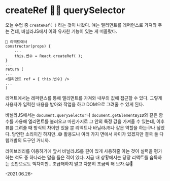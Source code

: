 # createRef 🙌🏻 querySelector 
오늘 수업 중 ```createRef( )``` 라는 것이 나왔다.
얘는 엘리먼트를 레퍼런스로 가져와 주는 건데, 바닐라JS에서 이와 유사한 기능이 있는 게 떠올랐다.
```
🎈 리액트에서
constructor(props) {
	...
	this.변수 = React.createRef( );
}
...
return (
...
<엘리먼트 ref = { this.변수} />
...
)
```
리액트에서는 레퍼런스를 통해 엘리먼트를 가져와 내부의 값에 접근할 수 있다. 그렇게 사용자가 입력한 내용을 받아와 작업을 하고 DOM으로 그려줄 수 있게 된다.

바닐라JS에서는 ```document.querySelector```나 ```document.getElementByID```와 같은 함수를 사용해 엘리먼트를 불러오고 마찬가지로 그 안의 특정 값을 가져올 수 있는데,
이후 뷰를 그려줄 때 방식의 차이만 있을 뿐 리액트나 바닐라JS나 같은 역할을 하는구나 싶었다. 당연한 소리이긴 하지만..😅
활용도나 여러 가지 면에서 차이가 있겠지만 결국 둘 다 웹개발의 도구인 거니까.

라이브러리를 이용하기에 앞서 바닐라JS를 깊이 있게 사용하줄 아는 것이 실력을 평가하는 척도 중 하나라는 말을 들은 적이 있다.
지금 내 상황에서는 당장 리액트를 습득하는 것만으로도 벅차지만..
조급해하지 말고 차분히 조금씩 해 보자.😀🙂

-2021.06.26-
